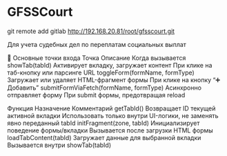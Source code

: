 # GFSSCourt

git remote add gitlab http://192.168.20.81/root/gfsscourt.git

Для учета судебных дел по переплатам социальных выплат

🔹 Основные точки входа
Точка									Описание									Когда вызывается
showTab(tabId)							Активирует вкладку, загружает контент		При клике на таб-кнопку или парсинге URL
toggleForm(formName, formType)			Загружает или удаляет HTML-фрагмент формы	При клике на кнопку “➕ Добавить”
submitFormViaFetch(formName, formType)	Асинхронно отправляет форму					При submit формы, предотвращая reload

Функция						Назначение								Комментарий
getTabId()					Возвращает ID текущей активной вкладки	Использовать только внутри UI-логики, не заменять явно переданный tabId
initFragment(zone, tabId)	Инициализирует поведение формы/вкладки	Вызывается после загрузки HTML формы
loadTabContent(tabId)		Загружает данные для выбранной вкладки	Вызывается внутри showTab(tabId)